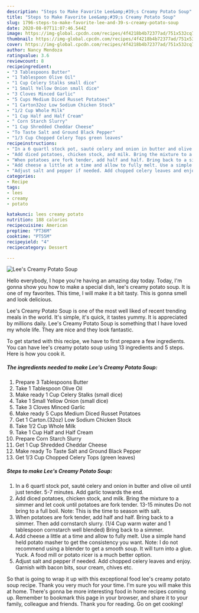 ```yaml
---
description: "Steps to Make Favorite Lee&amp;#39;s Creamy Potato Soup"
title: "Steps to Make Favorite Lee&amp;#39;s Creamy Potato Soup"
slug: 1796-steps-to-make-favorite-lee-and-39-s-creamy-potato-soup
date: 2020-08-07T11:07:46.544Z
image: https://img-global.cpcdn.com/recipes/4f4218b4b72377ad/751x532cq70/lees-creamy-potato-soup-recipe-main-photo.jpg
thumbnail: https://img-global.cpcdn.com/recipes/4f4218b4b72377ad/751x532cq70/lees-creamy-potato-soup-recipe-main-photo.jpg
cover: https://img-global.cpcdn.com/recipes/4f4218b4b72377ad/751x532cq70/lees-creamy-potato-soup-recipe-main-photo.jpg
author: Nancy Mendoza
ratingvalue: 3.6
reviewcount: 8
recipeingredient:
- "3 Tablespoons Butter"
- "1 Tablespoon Olive Oil"
- "1 Cup Celery Stalks small dice"
- "1 Small Yellow Onion small dice"
- "3 Cloves Minced Garlic"
- "5 Cups Medium Diced Russet Potatoes"
- "1 Carton32oz Low Sodium Chicken Stock"
- "1/2 Cup Whole Milk"
- "1 Cup Half and Half Cream"
- " Corn Starch Slurry"
- "1 Cup Shredded Cheddar Cheese"
- "To Taste Salt and Ground Black Pepper"
- "1/3 Cup Chopped Celery Tops green leaves"
recipeinstructions:
- "In a 6 quartl stock pot, sauté celery and onion in butter and olive oil until just tender. 5-7 minutes. Add garlic towards the end."
- "Add diced potatoes, chicken stock, and milk. Bring the mixture to a simmer and let cook until potatoes are fork tender. 13-15 minutes Do not bring to a full boil. Note: This is the time to season with salt."
- "When potatoes are fork tender, add half and half. Bring back to a simmer. Then add cornstarch slurry. (1/4 Cup warm water and 1 tablespoon cornstarch well blended) Bring back to a simmer."
- "Add cheese a little at a time and allow to fully melt. Use a simple hand held potato masher to get the consistency you want. Note: I do not recommend using a blender to get a smooth soup. It will turn into a glue. Yuck. A food mill or potato ricer is a much better option."
- "Adjust salt and pepper if needed. Add chopped celery leaves and enjoy. Garnish with bacon bits, sour cream, chives etc."
categories:
- Recipe
tags:
- lees
- creamy
- potato

katakunci: lees creamy potato 
nutrition: 188 calories
recipecuisine: American
preptime: "PT36M"
cooktime: "PT55M"
recipeyield: "4"
recipecategory: Dessert

---
```



![Lee&#39;s Creamy Potato Soup](https://img-global.cpcdn.com/recipes/4f4218b4b72377ad/751x532cq70/lees-creamy-potato-soup-recipe-main-photo.jpg)

Hello everybody, I hope you're having an amazing day today. Today, I'm gonna show you how to make a special dish, lee&#39;s creamy potato soup. It is one of my favorites. This time, I will make it a bit tasty. This is gonna smell and look delicious.

Lee&#39;s Creamy Potato Soup is one of the most well liked of recent trending meals in the world. It's simple, it's quick, it tastes yummy. It is appreciated by millions daily. Lee&#39;s Creamy Potato Soup is something that I have loved my whole life. They are nice and they look fantastic.




To get started with this recipe, we have to first prepare a few ingredients. You can have lee&#39;s creamy potato soup using 13 ingredients and 5 steps. Here is how you cook it.

<!--inarticleads1-->

##### The ingredients needed to make Lee&#39;s Creamy Potato Soup:

1. Prepare 3 Tablespoons Butter
1. Take 1 Tablespoon Olive Oil
1. Make ready 1 Cup Celery Stalks (small dice)
1. Take 1 Small Yellow Onion (small dice)
1. Take 3 Cloves Minced Garlic
1. Make ready 5 Cups Medium Diced Russet Potatoes
1. Get 1 Carton.(32oz) Low Sodium Chicken Stock
1. Take 1/2 Cup Whole Milk
1. Take 1 Cup Half and Half Cream
1. Prepare  Corn Starch Slurry
1. Get 1 Cup Shredded Cheddar Cheese
1. Make ready To Taste Salt and Ground Black Pepper
1. Get 1/3 Cup Chopped Celery Tops (green leaves)




<!--inarticleads2-->

##### Steps to make Lee&#39;s Creamy Potato Soup:

1. In a 6 quartl stock pot, sauté celery and onion in butter and olive oil until just tender. 5-7 minutes. Add garlic towards the end.
1. Add diced potatoes, chicken stock, and milk. Bring the mixture to a simmer and let cook until potatoes are fork tender. 13-15 minutes Do not bring to a full boil. Note: This is the time to season with salt.
1. When potatoes are fork tender, add half and half. Bring back to a simmer. Then add cornstarch slurry. (1/4 Cup warm water and 1 tablespoon cornstarch well blended) Bring back to a simmer.
1. Add cheese a little at a time and allow to fully melt. Use a simple hand held potato masher to get the consistency you want. Note: I do not recommend using a blender to get a smooth soup. It will turn into a glue. Yuck. A food mill or potato ricer is a much better option.
1. Adjust salt and pepper if needed. Add chopped celery leaves and enjoy. Garnish with bacon bits, sour cream, chives etc.




So that is going to wrap it up with this exceptional food lee&#39;s creamy potato soup recipe. Thank you very much for your time. I'm sure you will make this at home. There's gonna be more interesting food in home recipes coming up. Remember to bookmark this page in your browser, and share it to your family, colleague and friends. Thank you for reading. Go on get cooking!
